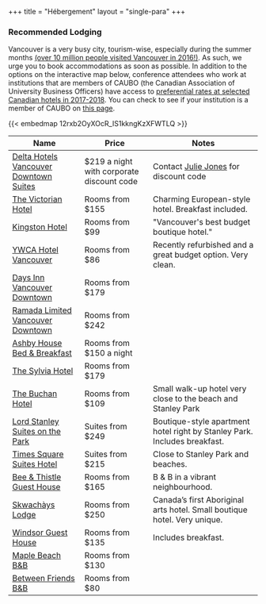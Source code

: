 +++
title = "Hébergement"
layout = "single-para"
+++

### Recommended Lodging
Vancouver is a very busy city, tourism-wise, especially during the summer months [(over 10 million people visited Vancouver in 2016!)](https://www.tourismvancouver.com/media/corporate-communications/vancouvers-tourism-industry-fast-facts/). As such, we urge you to book accommodations as soon as possible. In addition to the options on the interactive map below, conference attendees who work at institutions that are members of CAUBO (the Canadian Association of University Business Officers) have access to [preferential rates at selected Canadian hotels in 2017-2018](https://www.caubo.ca/discover-caubo/member-discounts/hotels/). You can check to see if your institution is a member of CAUBO on [this page](https://www.caubo.ca/discover-caubo/am-i-a-caubo-member/). 

{{< embedmap 12rxb2OyXOcR_IS1kkngKzXFWTLQ >}}

| Name | Price | Notes |
|------|-------|-------|
|[Delta Hotels Vancouver Downtown Suites](http://www.marriott.com/hotels/travel/yvrdv-delta-hotels-vancouver-downtown-suites/)|$219 a night with corporate discount code|Contact [Julie Jones](mailto:jsj7@sfu.ca) for discount code|
|[The Victorian Hotel](http://victorianhotel.ca/)|Rooms from $155|Charming European-style hotel. Breakfast included.|
|[Kingston Hotel](http://www.kingstonhotelvancouver.com/)|Rooms from $99|"Vancouver's best budget boutique hotel."|
|[YWCA Hotel Vancouver](https://ywcavan.org/hotel)|Rooms from $86|Recently refurbished and a great budget option. Very clean.|
|[Days Inn Vancouver Downtown](http://www.daysinnvancouver.com/)|Rooms from $179|       |
|[Ramada Limited Vancouver Downtown](http://bit.ly/2lMffgc)|Rooms from $242|       |
|[Ashby House Bed & Breakfast](http://ashbyhousebb.com/)|Rooms from $150 a night|       |
|[The Sylvia Hotel](https://sylviahotel.com/)|Rooms from $179|       |
|[The Buchan Hotel](http://www.buchanhotel.com/)|Rooms from $109|Small walk-up hotel very close to the beach and Stanley Park|
|[Lord Stanley Suites on the Park ](http://www.lordstanley.com/about-us/)|Suites from $249|Boutique-style apartment hotel right by Stanley Park. Includes breakfast.|
|[Times Square Suites Hotel](http://www.timessquaresuites.com/)|Suites from $215|Close to Stanley Park and beaches.|
|[Bee & Thistle Guest House](http://www.beeandthistle.ca/)|Rooms from $165|B & B in a vibrant neighbourhood.|
|[Skwachàys Lodge](http://skwachays.com/)|Rooms from $250|Canada’s first Aboriginal arts hotel. Small boutique hotel. Very unique.|
|[Windsor Guest House](http://www.windsor.beautifulguesthouse.ca/)|Rooms from $135|Includes breakfast.|
|[Maple Beach B&B](http://www.maplehouse.com/home.html)|Rooms from $130|       |
|[Between Friends B&B](http://www.betweenfriends-vancouver.com/)|Rooms from $80|       |
